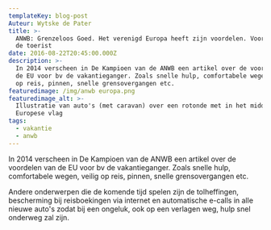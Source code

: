 ```yaml
---
templateKey: blog-post
Auteur: Wytske de Pater
title: >-
  ANWB: Grenzeloos Goed. Het verenigd Europa heeft zijn voordelen. Vooral voor
  de toerist
date: 2016-08-22T20:45:00.000Z
description: >-
  In 2014 verscheen in De Kampioen van de ANWB een artikel over de voordelen van
  de EU voor bv de vakantieganger. Zoals snelle hulp, comfortabele wegen, veilig
  op reis, pinnen, snelle grensovergangen etc. 
featuredimage: /img/anwb europa.png
featuredimage_alt: >-
  Illustratie van auto's (met caravan) over een rotonde met in het midden een
  Europese vlag
tags:
  - vakantie
  - anwb
---
```

In 2014 verscheen in De Kampioen van de ANWB een artikel over de voordelen van de EU voor bv de vakantieganger. Zoals snelle hulp, comfortabele wegen, veilig op reis, pinnen, snelle grensovergangen etc.

Andere onderwerpen die de komende tijd spelen zijn de tolheffingen, bescherming bij reisboekingen via internet en automatische e-calls in alle nieuwe auto's zodat bij een ongeluk, ook op een verlagen weg, hulp snel onderweg zal zijn.
